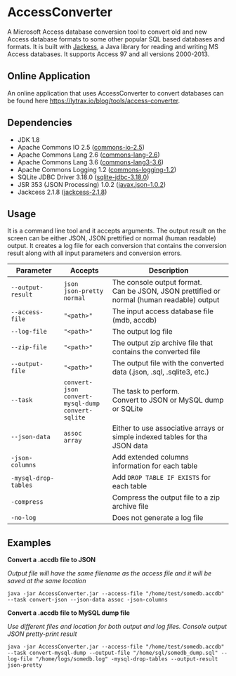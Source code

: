 # AccessConverter
A Microsoft Access database conversion tool to convert old and new Access database formats to some other popular SQL based databases and formats. It is built with [Jackess](http://jackcess.sourceforge.net/), a Java library for reading and writing MS Access databases. It supports Access 97 and all versions 2000-2013.

## Online Application
An online application that uses AccessConverter to convert databases can be found here https://lytrax.io/blog/tools/access-converter.

## Dependencies
- JDK 1.8
- Apache Commons IO 2.5 ([commons-io-2.5](http://commons.apache.org/proper/commons-io/download_io.cgi))
- Apache Commons Lang 2.6 ([commons-lang-2.6](https://commons.apache.org/proper/commons-lang/download_lang.cgi))
- Apache Commons Lang 3.6 ([commons-lang3-3.6](https://commons.apache.org/proper/commons-lang/download_lang.cgi))
- Apache Commons Logging 1.2 ([commons-logging-1.2](http://commons.apache.org/proper/commons-logging/download_logging.cgi))
- SQLite JDBC Driver 3.18.0 ([sqlite-jdbc-3.18.0](https://github.com/xerial/sqlite-jdbc))
- JSR 353 (JSON Processing) 1.0.2 ([javax.json-1.0.2](https://docs.oracle.com/javaee/7/api/javax/json/package-summary.html))
- Jackcess 2.1.8 ([jackcess-2.1.8](http://jackcess.sourceforge.net/))

## Usage
It is a command line tool and it accepts arguments. The output result on the screen can be either JSON, JSON prettified or normal (human readable) output. It creates a log file for each conversion that contains the conversion result along with all input parameters and conversion errors.

| Parameter | Accepts      | Description |
| --- | ------------- | --- |
| `--output-result` | `json`<br>`json-pretty`<br>`normal` | The console output format.<br>Can be JSON, JSON prettified or normal (human readable) output |
| `--access-file` | `"<path>"` | The input access database file (mdb, accdb) |
| `--log-file` | `"<path>"` | The output log file |
| `--zip-file` | `"<path>"` | The output zip archive file that contains the converted file |
| `--output-file` | `"<path>"` | The output file with the converted data (.json, .sql, .sqlite3, etc.) |
| `--task` | `convert-json`<br>`convert-mysql-dump`<br>`convert-sqlite` | The task to perform.<br>Convert to JSON or MySQL dump or SQLite |
| `--json-data` | `assoc`<br>`array` | Either to use associative arrays or simple indexed tables for tha JSON data |
| `-json-columns` | | Add extended columns information for each table |
| `-mysql-drop-tables` | | Add `DROP TABLE IF EXISTS` for each table |
| `-compress` | | Compress the output file to a zip archive file |
| `-no-log` | | Does not generate a log file |

## Examples
**Convert a .accdb file to JSON**

*Output file will have the same filename as the access file and it will be saved at the same location*

    java -jar AccessConverter.jar --access-file "/home/test/somedb.accdb" --task convert-json --json-data assoc -json-columns

**Convert a .accdb file to MySQL dump file**

*Use different files and location for both output and log files. Console output JSON pretty-print result*

    java -jar AccessConverter.jar --access-file "/home/test/somedb.accdb" --task convert-mysql-dump --output-file "/home/sql/somedb_dump.sql" --log-file "/home/logs/somedb.log" -mysql-drop-tables --output-result json-pretty

